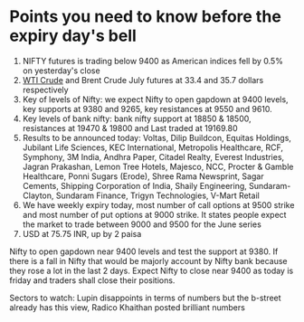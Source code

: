 # Points you need to know before the expiry day's bell
1. NIFTY futures is trading below 9400 as American indices fell by 0.5% on yesterday's close
2. [WTI Crude](https://github.com/gauravkumar28/TrademanzaWebPages/blob/master/docs/glossaries/wti.html) and Brent Crude July futures at 33.4 and 35.7 dollars respectively
3. Key of levels of Nifty: we expect Nifty to open gapdown at 9400 levels, key supports at 9380 and 9265, key resistances at 9550 and 9610. 
4. Key levels of bank nifty: bank nifty support at 18850 & 18500, resistances at 19470 & 19800 and Last traded at 19169.80
5. Results to be announced today: Voltas, Dilip Buildcon, Equitas Holdings, Jubilant Life Sciences, KEC International, Metropolis Healthcare, RCF, Symphony, 3M India, Andhra Paper, Citadel Realty, Everest Industries, Jagran Prakashan, Lemon Tree Hotels, Majesco, NCC, Procter & Gamble Healthcare, Ponni Sugars (Erode), Shree Rama Newsprint, Sagar Cements, Shipping Corporation of India, Shaily Engineering, Sundaram-Clayton, Sundaram Finance, Trigyn Technologies, V-Mart Retail
6. We have weekly expiry today, most number of call options at 9500 strike and most number of put options at 9000 strike. It states people expect the market to trade between 9000 and 9500 for the June series
7. USD at 75.75 INR, up by 2 paisa

Nifty to open gapdown near 9400 levels and test the support at 9380. If there is a fall in Nifty that would be majorly account by Nifty bank because they rose a lot in the last 2 days. Expect Nifty to close near 9400 as today is friday and traders shall close their positions.

Sectors to watch: Lupin disappoints in terms of numbers but the b-street already has this view, Radico Khaithan posted brilliant numbers

